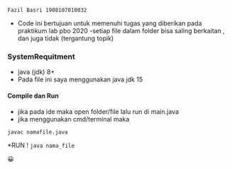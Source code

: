 ```Fazil Basri 1908107010032```

- Code ini bertujuan untuk memenuhi tugas yang diberikan pada praktikum lab pbo 2020
-setiap file dalam folder bisa saling berkaitan , dan juga tidak (tergantung topik)

### SystemRequitment
- java (jdk) 8+
- Pada file ini saya menggunakan java jdk 15

#### Compile dan Run
- jika pada ide maka open folder/file lalu run di main.java
- jika menggunakan cmd/terminal maka 
 
 ```javac namafile.java```
 
 *RUN !
 ```java nama_file```
 
:grinning:

